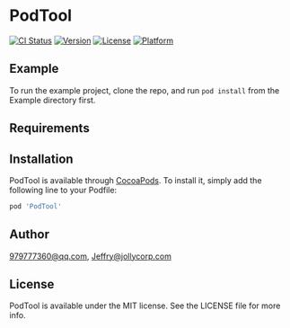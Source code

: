 # PodTool

[![CI Status](https://img.shields.io/travis/979777360@qq.com/PodTool.svg?style=flat)](https://travis-ci.org/979777360@qq.com/PodTool)
[![Version](https://img.shields.io/cocoapods/v/PodTool.svg?style=flat)](https://cocoapods.org/pods/PodTool)
[![License](https://img.shields.io/cocoapods/l/PodTool.svg?style=flat)](https://cocoapods.org/pods/PodTool)
[![Platform](https://img.shields.io/cocoapods/p/PodTool.svg?style=flat)](https://cocoapods.org/pods/PodTool)

## Example

To run the example project, clone the repo, and run `pod install` from the Example directory first.

## Requirements

## Installation

PodTool is available through [CocoaPods](https://cocoapods.org). To install
it, simply add the following line to your Podfile:

```ruby
pod 'PodTool'
```

## Author

979777360@qq.com, Jeffry@jollycorp.com

## License

PodTool is available under the MIT license. See the LICENSE file for more info.
